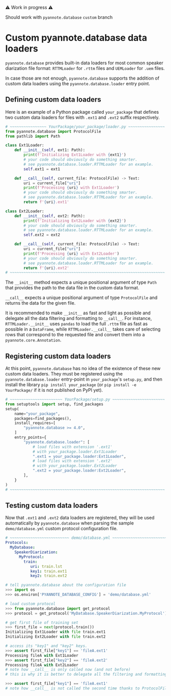 :warning: Work in progress :warning:  

Should work with `pyannote.database` `custom` branch

# Custom pyannote.database data loaders

`pyannote.database` provides built-in data loaders for most common speaker diarization file format: `RTTMLoader` for `.rttm` files and `UEMLoader` for `.uem` files.

In case those are not enough, `pyannote.database` supports the addition of custom data loaders using the `pyannote.database.loader` entry point.

## Defining custom data loaders

Here is an example of a Python package called `your_package` that defines two custom data loaders for files with `.ext1` and `.ext2` suffix respectively.

```python
# ~~~~~~~~~~~~~~~~ YourPackage/your_package/loader.py ~~~~~~~~~~~~~~~~
from pyannote.database import ProtocolFile
from pathlib import Path

class Ext1Loader:
    def __init__(self, ext1: Path):
        print(f'Initializing Ext1Loader with {ext1}')
        # your code should obviously do something smarter.
        # see pyannote.database.loader.RTTMLoader for an example.
        self.ext1 = ext1

    def __call__(self, current_file: ProtocolFile) -> Text:
        uri = current_file["uri"]
        print(f'Processing {uri} with Ext1Loader')
        # your code should obviously do something smarter.
        # see pyannote.database.loader.RTTMLoader for an example.
        return f'{uri}.ext1'

class Ext2Loader:
    def __init__(self, ext2: Path):
        print(f'Initializing Ext2Loader with {ext2}')
        # your code should obviously do something smarter.
        # see pyannote.database.loader.RTTMLoader for an example.
        self.ext2 = ext2

    def __call__(self, current_file: ProtocolFile) -> Text:
        uri = current_file["uri"]
        print(f'Processing {uri} with Ext2Loader')
        # your code should obviously do something smarter.
        # see pyannote.database.loader.RTTMLoader for an example.
        return f'{uri}.ext2'
# ~~~~~~~~~~~~~~~~~~~~~~~~~~~~~~~~~~~~~~~~~~~~~~~~~~~~~~~~~~~~~~~~~~~~
```

The `__init__` method expects a unique positional argument of type `Path` that provides the path to the data file in the custom data format.

`__call__` expects a unique positional argument of type `ProtocolFile` and returns the data for the given file. 

It is recommended to make `__init__` as fast and light as possible and delegate all the data filtering and formatting to `__call__`. For instance, `RTTMLoader.__init__` uses `pandas` to load the full `.rttm` file as fast as possible in a `DataFrame`, while `RTTMLoader.__call__` takes care of selecting rows that correspond to the requested file and convert them into a `pyannote.core.Annotation`. 


## Registering custom data loaders

At this point, `pyannote.database` has no idea of the existence of these new custom data loaders. They must be registered using the `pyannote.database.loader` entry-point in `your_package`'s `setup.py`, and then install the library `pip install your_package` (or `pip install -e YourPackage/` if it is not published on PyPI yet).

```python
# ~~~~~~~~~~~~~~~~~~~~~~~ YourPackage/setup.py ~~~~~~~~~~~~~~~~~~~~~~~
from setuptools import setup, find_packages
setup(
    name="your_package",
    packages=find_packages(),
    install_requires=[
        "pyannote.database >= 4.0",
    ]
    entry_points={
        "pyannote.database.loader": [
            # load files with extension '.ext1' 
            # with your_package.loader.Ext1Loader
            ".ext1 = your_package.loader:Ext1Loader",
            # load files with extension '.ext2' 
            # with your_package.loader.Ext2Loader
            ".ext2 = your_package.loader:Ext2Loader",
        ],
    }
)
# ~~~~~~~~~~~~~~~~~~~~~~~~~~~~~~~~~~~~~~~~~~~~~~~~~~~~~~~~~~~~~~~~~~~~
```

## Testing custom data loaders

Now that `.ext1` and `.ext2` data loaders are registered, they will be used automatically by `pyannote.database` when parsing the sample `demo/database.yml` custom protocol configuration file.

```yaml
# ~~~~~~~~~~~~~~~~~~~~~~~~~~ demo/database.yml ~~~~~~~~~~~~~~~~~~~~~~~~~~
Protocols:
  MyDatabase:
    SpeakerDiarization:
      MyProtocol:
        train:
           uri: train.lst
           key1: train.ext1
           key2: train.ext2
```

```python
# tell pyannote.database about the configuration file
>>> import os
>>> os.environ['PYANNOTE_DATABASE_CONFIG'] = 'demo/database.yml'

# load custom protocol
>>> from pyannote.database import get_protocol
>>> protocol = get_protocol('MyDatabase.SpeakerDiarization.MyProtocol')

# get first file of training set
>>> first_file = next(protocol.train())
Initializing Ext1Loader with file train.ext1
Initializing Ext2Loader with file train.ext2

# access its "key1" and "key2" keys.
>>> assert first_file["key1"] == 'fileA.ext1'
Processing fileA with Ext1Loader
>>> assert first_file["key2"] == 'fileA.ext2'
Processing fileA with Ext2Loader
# note how __call__ is only called now (and not before)
# this is why it is better to delegate all the filtering and formatting to __call__

>>> assert first_file["key1"] == 'fileA.ext1'
# note how __call__ is not called the second time thanks to ProtocolFile built-in cache
```

